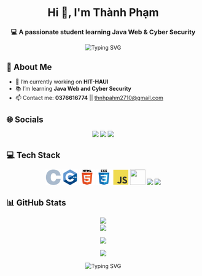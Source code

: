 <h1 align="center">Hi 👋, I'm Thành Phạm</h1>
<h3 align="center">💻 A passionate student learning Java Web & Cyber Security</h3>

<p align="center">
  <img src="https://readme-typing-svg.demolab.com?font=Fira+Code&size=22&pause=1000&center=true&vCenter=true&width=435&lines=Welcome+to+my+GitHub!;Currently+learning+Java+Web+%26+Cyber+Security;Have+a+great+day!+😊" alt="Typing SVG" />
</p>

## 📝 About Me
- 🌿 I’m currently working on **HIT-HAUI**
- 📚 I’m learning **Java Web and Cyber Security**
- 📫 Contact me: **0376616774** || [thnhpahm2710@gmail.com](mailto:thnhpahm2710@gmail.com)

## 🌐 Socials
<p align="center">
  <a href="https://www.facebook.com/thnhpahm2710"><img src="https://img.shields.io/badge/Facebook-%231877F2.svg?style=for-the-badge&logo=Facebook&logoColor=white"></a>
  <a href="https://www.instagram.com/thnhpahm2710"><img src="https://img.shields.io/badge/Instagram-%23E4405F.svg?style=for-the-badge&logo=Instagram&logoColor=white"></a>
  <a href="mailto:thnhpahm2710@gmail.com"><img src="https://img.shields.io/badge/Gmail-D14836?style=for-the-badge&logo=gmail&logoColor=white"></a>
</p>

## 💻 Tech Stack
<p align="center">
  <a href="#"><img src="https://raw.githubusercontent.com/devicons/devicon/master/icons/c/c-original.svg" width="40" height="40"/></a>
  <a href="#"><img src="https://raw.githubusercontent.com/devicons/devicon/master/icons/cplusplus/cplusplus-original.svg" width="40" height="40"/></a>
  <a href="#"><img src="https://raw.githubusercontent.com/devicons/devicon/master/icons/html5/html5-original-wordmark.svg" width="40" height="40"/></a>
  <a href="#"><img src="https://raw.githubusercontent.com/devicons/devicon/master/icons/css3/css3-original-wordmark.svg" width="40" height="40"/></a>
  <a href="#"><img src="https://raw.githubusercontent.com/devicons/devicon/master/icons/javascript/javascript-original.svg" width="40" height="40"/></a>
  <a href="#"><img src="https://www.vectorlogo.zone/logos/springio/springio-icon.svg" width="40" height="40"/></a>
  <img src="https://img.shields.io/badge/Java-ED8B00?style=for-the-badge&logo=openjdk&logoColor=white"/>
  <img src="https://img.shields.io/badge/MySQL-005C84?style=for-the-badge&logo=mysql&logoColor=white"/>
</p>

## 📊 GitHub Stats
<p align="center">
  <img src="https://github-readme-stats.vercel.app/api?username=thnhpahm2710&show_icons=true&theme=radical&hide_border=true&count_private=true"/>
  <br>
  <img src="https://github-readme-stats.vercel.app/api/top-langs/?username=thnhpahm2710&layout=compact&theme=radical&hide_border=true&langs_count=8"/>
</p>

<p align="center">
  <img src="https://github-readme-streak-stats.herokuapp.com/?user=thnhpahm2710&theme=radical&hide_border=true" />
</p>

<p align="center">
  <img src="https://github-profile-trophy.vercel.app/?username=thnhpahm2710&theme=radical&margin-w=15&no-frame=true" />
</p>

<p align="center">
  <img src="https://readme-typing-svg.demolab.com?font=Fira+Code&weight=500&size=20&pause=1000&center=true&vCenter=true&width=435&lines=Thanks+for+visiting!+See+you+again!+❤️" alt="Typing SVG" />
</p>
